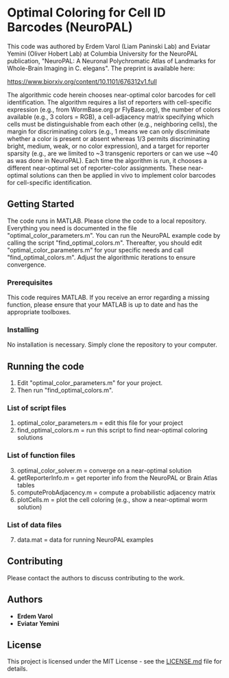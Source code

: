 # Optimal Coloring for Cell ID Barcodes (NeuroPAL)

This code was authored by Erdem Varol (Liam Paninski Lab) and Eviatar Yemini (Oliver Hobert Lab) at Columbia University for the NeuroPAL publication,
"NeuroPAL: A Neuronal Polychromatic Atlas of Landmarks for Whole-Brain Imaging in C. elegans". The preprint is available here:

https://www.biorxiv.org/content/10.1101/676312v1.full

The algorithmic code herein chooses near-optimal color barcodes for cell identification. The algorithm requires a list of reporters with cell-specific expression (e.g., from WormBase.org pr FlyBase.org), the number of colors available (e.g., 3 colors = RGB), a cell-adjacency matrix specifying which cells must be distinguishable from each other (e.g., neighboring cells), the margin for discriminating colors (e.g., 1 means we can only discriminate whether a color is present or absent whereas 1/3 permits discriminating bright, medium, weak, or no color expression), and a target for reporter sparsity (e.g., are we limited to ~3 transgenic reporters or can we use ~40 as was done in NeuroPAL). Each time the algorithm is run, it chooses a different near-optimal set of reporter-color assignments. These near-optimal solutions can then be applied in vivo to implement color barcodes for cell-specific identification.

## Getting Started

The code runs in MATLAB. Please clone the code to a local repository. Everything you need is documented in the file "optimal_color_parameters.m". You can run the NeuroPAL example code by calling the script "find_optimal_colors.m". Thereafter, you should edit "optimal_color_parameters.m" for your specific needs and call "find_optimal_colors.m". Adjust the algorithmic iterations to ensure convergence.

### Prerequisites

This code requires MATLAB. If you receive an error regarding a missing function, please ensure that your MATLAB is up to date and has the appropriate toolboxes.

### Installing

No installation is necessary. Simply clone the repository to your computer.

## Running the code

1. Edit "optimal_color_parameters.m" for your project.
2. Then run "find_optimal_colors.m".

### List of script files

1. optimal_color_parameters.m = edit this file for your project
2. find_optimal_colors.m = run this script to find near-optimal coloring solutions

### List of function files
3. optimal_color_solver.m = converge on a near-optimal solution
4. getReporterInfo.m = get reporter info from the NeuroPAL or Brain Atlas tables
5. computeProbAdjacency.m = compute a probabilistic adjacency matrix
6. plotCells.m = plot the cell coloring (e.g., show a near-optimal worm solution)

### List of data files
7. data.mat = data for running NeuroPAL examples

## Contributing

Please contact the authors to discuss contributing to the work.

## Authors

* **Erdem Varol**
* **Eviatar Yemini**

## License

This project is licensed under the MIT License - see the [LICENSE.md](LICENSE.md) file for details.
